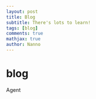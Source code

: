 ```yaml
---
layout: post
title: Blog 
subtitle: There's lots to learn!
tags: [blog]
comments: true
mathjax: true
author: Nanno
---
```


# blog
Agent
